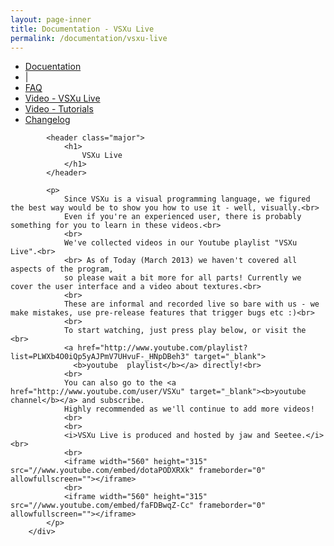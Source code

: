 ```yaml
---
layout: page-inner
title: Documentation - VSXu Live
permalink: /documentation/vsxu-live
---
```

<div id="main" class="alt">
    <section id="one">
        <div class="inner">
            <ul class="actions horizontal">
                <li>
                    <a href="/documentation" class="button">
                        Docuentation
                    </a>
                </li>
                <li>|</li>
                <li>
                    <a href="/documentation/faq" class="button">
                        FAQ
                    </a>
                </li>
                <li>
                    <a href="/documentation/vsxu-live" class="button special">
                        Video - VSXu Live
                    </a>
                </li>
                <li>
                    <a href="/documentation/video-tutorials" class="button">
                        Video - Tutorials
                    </a>
                </li>
                <li>
                    <a href="/documentation/changelog" class="button">
                        Changelog
                    </a>
                </li>
            </ul>
            
            <header class="major">
                <h1>
                    VSXu Live
                </h1>
            </header>
              
            <p>
                Since VSXu is a visual programming language, we figured the best way would be to show you how to use it - well, visually.<br>
                Even if you're an experienced user, there is probably something for you to learn in these videos.<br>
                <br>
                We've collected videos in our Youtube playlist "VSXu Live".<br>
                <br> As of Today (March 2013) we haven't covered all aspects of the program,
                so please wait a bit more for all parts! Currently we cover the user interface and a video about textures.<br>
                <br>
                These are informal and recorded live so bare with us - we make mistakes, use pre-release features that trigger bugs etc :)<br>
                <br>
                To start watching, just press play below, or visit the <br>
                <a href="http://www.youtube.com/playlist?list=PLWXb4O0iQp5yAJPmV7UHvuF-_HNpDBeh3" target="_blank">
                  <b>youtube  playlist</b></a> directly!<br>
                <br>
                You can also go to the <a href="http://www.youtube.com/user/VSXu" target="_blank"><b>youtube channel</b></a> and subscribe.
                Highly recommended as we'll continue to add more videos!
                <br>
                <br>
                <i>VSXu Live is produced and hosted by jaw and Seetee.</i><br>
                <br>
                <iframe width="560" height="315" src="//www.youtube.com/embed/dotaPODXRXk" frameborder="0" allowfullscreen=""></iframe>
                <br>
                <iframe width="560" height="315" src="//www.youtube.com/embed/faFDBwqZ-Cc" frameborder="0" allowfullscreen=""></iframe>
            </p>      
        </div>
  </section>
</div>
